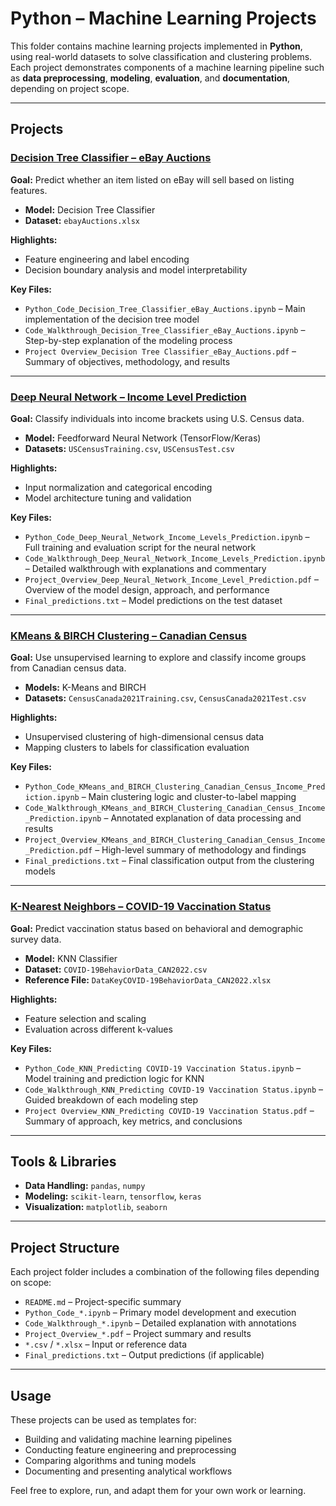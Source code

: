 # Python – Machine Learning Projects

This folder contains machine learning projects implemented in **Python**, using real-world datasets to solve classification and clustering problems. Each project demonstrates components of a machine learning pipeline such as **data preprocessing**, **modeling**, **evaluation**, and **documentation**, depending on project scope.

---

## Projects

### [Decision Tree Classifier – eBay Auctions](./Decision-Tree-Classifier-eBay-Auctions)
**Goal:** Predict whether an item listed on eBay will sell based on listing features.

- **Model:** Decision Tree Classifier  
- **Dataset:** `ebayAuctions.xlsx`

**Highlights:**
- Feature engineering and label encoding
- Decision boundary analysis and model interpretability

**Key Files:**
- `Python_Code_Decision_Tree_Classifier_eBay_Auctions.ipynb` – Main implementation of the decision tree model  
- `Code_Walkthrough_Decision_Tree_Classifier_eBay_Auctions.ipynb` – Step-by-step explanation of the modeling process  
- `Project Overview_Decision Tree Classifier_eBay_Auctions.pdf` – Summary of objectives, methodology, and results

---

### [Deep Neural Network – Income Level Prediction](./Deep_Neural_Network_Income_Levels_Prediction)
**Goal:** Classify individuals into income brackets using U.S. Census data.

- **Model:** Feedforward Neural Network (TensorFlow/Keras)  
- **Datasets:** `USCensusTraining.csv`, `USCensusTest.csv`

**Highlights:**
- Input normalization and categorical encoding
- Model architecture tuning and validation

**Key Files:**
- `Python_Code_Deep_Neural_Network_Income_Levels_Prediction.ipynb` – Full training and evaluation script for the neural network  
- `Code_Walkthrough_Deep_Neural_Network_Income_Levels_Prediction.ipynb` – Detailed walkthrough with explanations and commentary  
- `Project_Overview_Deep_Neural_Network_Income_Level_Prediction.pdf` – Overview of the model design, approach, and performance  
- `Final_predictions.txt` – Model predictions on the test dataset

---

### [KMeans & BIRCH Clustering – Canadian Census](./KMeans_and_BIRCH_Clustering_Canadian_Census_Income_Prediction)
**Goal:** Use unsupervised learning to explore and classify income groups from Canadian census data.

- **Models:** K-Means and BIRCH  
- **Datasets:** `CensusCanada2021Training.csv`, `CensusCanada2021Test.csv`

**Highlights:**
- Unsupervised clustering of high-dimensional census data
- Mapping clusters to labels for classification evaluation

**Key Files:**
- `Python_Code_KMeans_and_BIRCH_Clustering_Canadian_Census_Income_Prediction.ipynb` – Main clustering logic and cluster-to-label mapping  
- `Code_Walkthrough_KMeans_and_BIRCH_Clustering_Canadian_Census_Income_Prediction.ipynb` – Annotated explanation of data processing and results  
- `Project_Overview_KMeans_and_BIRCH_Clustering_Canadian_Census_Income_Prediction.pdf` – High-level summary of methodology and findings  
- `Final_predictions.txt` – Final classification output from the clustering models

---

### [K-Nearest Neighbors – COVID-19 Vaccination Status](./KNN_Covid19_Vaccination_Status_Prediction)
**Goal:** Predict vaccination status based on behavioral and demographic survey data.

- **Model:** KNN Classifier  
- **Dataset:** `COVID-19BehaviorData_CAN2022.csv`  
- **Reference File:** `DataKeyCOVID-19BehaviorData_CAN2022.xlsx`

**Highlights:**
- Feature selection and scaling
- Evaluation across different k-values

**Key Files:**
- `Python_Code_KNN_Predicting COVID-19 Vaccination Status.ipynb` – Model training and prediction logic for KNN  
- `Code_Walkthrough_KNN_Predicting COVID-19 Vaccination Status.ipynb` – Guided breakdown of each modeling step  
- `Project Overview_KNN_Predicting COVID-19 Vaccination Status.pdf` – Summary of approach, key metrics, and conclusions

---

## Tools & Libraries

- **Data Handling:** `pandas`, `numpy`  
- **Modeling:** `scikit-learn`, `tensorflow`, `keras`  
- **Visualization:** `matplotlib`, `seaborn`  

---

## Project Structure

Each project folder includes a combination of the following files depending on scope:

- `README.md` – Project-specific summary  
- `Python_Code_*.ipynb` – Primary model development and execution  
- `Code_Walkthrough_*.ipynb` – Detailed explanation with annotations  
- `Project_Overview_*.pdf` – Project summary and results  
- `*.csv` / `*.xlsx` – Input or reference data  
- `Final_predictions.txt` – Output predictions (if applicable)

---

## Usage

These projects can be used as templates for:
- Building and validating machine learning pipelines  
- Conducting feature engineering and preprocessing  
- Comparing algorithms and tuning models  
- Documenting and presenting analytical workflows

Feel free to explore, run, and adapt them for your own work or learning.


